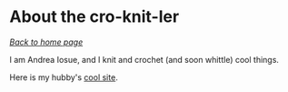 # About the cro-knit-ler

[*Back to home page*](.)

I am Andrea Iosue, and I knit and crochet (and soon whittle) cool things. 

Here is my hubby's [cool site](https://jtiosue.github.io). 
